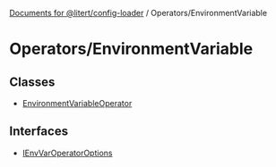 [Documents for @litert/config-loader](../../index.md) / Operators/EnvironmentVariable

# Operators/EnvironmentVariable

## Classes

- [EnvironmentVariableOperator](classes/EnvironmentVariableOperator.md)

## Interfaces

- [IEnvVarOperatorOptions](interfaces/IEnvVarOperatorOptions.md)
